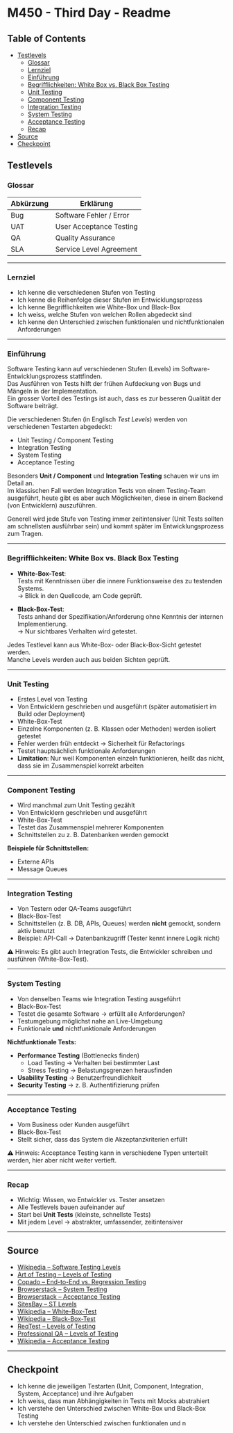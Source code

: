 # M450 - Third Day - Readme

## Table of Contents

- [Testlevels](#testlevels)
  - [Glossar](#glossar)
  - [Lernziel](#lernziel)
  - [Einführung](#einführung)
  - [Begrifflichkeiten: White Box vs. Black Box Testing](#begrifflichkeiten-white-box-vs-black-box-testing)
  - [Unit Testing](#unit-testing)
  - [Component Testing](#component-testing)
  - [Integration Testing](#integration-testing)
  - [System Testing](#system-testing)
  - [Acceptance Testing](#acceptance-testing)
  - [Recap](#recap)
- [Source](#source)
- [Checkpoint](#checkpoint)

## Testlevels

### Glossar

| Abkürzung | Erklärung                  |
|-----------|----------------------------|
| Bug       | Software Fehler / Error    |
| UAT       | User Acceptance Testing    |
| QA        | Quality Assurance          |
| SLA       | Service Level Agreement    |

---

### Lernziel

- Ich kenne die verschiedenen Stufen von Testing
- Ich kenne die Reihenfolge dieser Stufen im Entwicklungsprozess
- Ich kenne Begrifflichkeiten wie White-Box und Black-Box
- Ich weiss, welche Stufen von welchen Rollen abgedeckt sind
- Ich kenne den Unterschied zwischen funktionalen und nichtfunktionalen Anforderungen

---

### Einführung

Software Testing kann auf verschiedenen Stufen (Levels) im Software-Entwicklungsprozess stattfinden.  
Das Ausführen von Tests hilft der frühen Aufdeckung von Bugs und Mängeln in der Implementation.  
Ein grosser Vorteil des Testings ist auch, dass es zur besseren Qualität der Software beiträgt.

Die verschiedenen Stufen (in Englisch *Test Levels*) werden von verschiedenen Testarten abgedeckt:

- Unit Testing / Component Testing
- Integration Testing
- System Testing
- Acceptance Testing

Besonders **Unit / Component** und **Integration Testing** schauen wir uns im Detail an.  
Im klassischen Fall werden Integration Tests von einem Testing-Team ausgeführt, heute gibt es aber auch Möglichkeiten, diese in einem Backend (von Entwicklern) auszuführen.

Generell wird jede Stufe von Testing immer zeitintensiver (Unit Tests sollten am schnellsten ausführbar sein) und kommt später im Entwicklungsprozess zum Tragen.

---

### Begrifflichkeiten: White Box vs. Black Box Testing

- **White-Box-Test**:  
  Tests mit Kenntnissen über die innere Funktionsweise des zu testenden Systems.  
  → Blick in den Quellcode, am Code geprüft.

- **Black-Box-Test**:  
  Tests anhand der Spezifikation/Anforderung ohne Kenntnis der internen Implementierung.  
  → Nur sichtbares Verhalten wird getestet.

Jedes Testlevel kann aus White-Box- oder Black-Box-Sicht getestet werden.  
Manche Levels werden auch aus beiden Sichten geprüft.

---

### Unit Testing

- Erstes Level von Testing
- Von Entwicklern geschrieben und ausgeführt (später automatisiert im Build oder Deployment)
- White-Box-Test
- Einzelne Komponenten (z. B. Klassen oder Methoden) werden isoliert getestet
- Fehler werden früh entdeckt → Sicherheit für Refactorings
- Testet hauptsächlich funktionale Anforderungen
- **Limitation**: Nur weil Komponenten einzeln funktionieren, heißt das nicht, dass sie im Zusammenspiel korrekt arbeiten

---

### Component Testing

- Wird manchmal zum Unit Testing gezählt
- Von Entwicklern geschrieben und ausgeführt
- White-Box-Test
- Testet das Zusammenspiel mehrerer Komponenten
- Schnittstellen zu z. B. Datenbanken werden gemockt

**Beispiele für Schnittstellen:**

- Externe APIs
- Message Queues

---

### Integration Testing

- Von Testern oder QA-Teams ausgeführt
- Black-Box-Test
- Schnittstellen (z. B. DB, APIs, Queues) werden **nicht** gemockt, sondern aktiv benutzt
- Beispiel: API-Call → Datenbankzugriff (Tester kennt innere Logik nicht)

⚠️ Hinweis: Es gibt auch Integration Tests, die Entwickler schreiben und ausführen (White-Box-Test).

---

### System Testing

- Von denselben Teams wie Integration Testing ausgeführt
- Black-Box-Test
- Testet die gesamte Software → erfüllt alle Anforderungen?
- Testumgebung möglichst nahe an Live-Umgebung
- Funktionale **und** nichtfunktionale Anforderungen

**Nichtfunktionale Tests:**

- **Performance Testing** (Bottlenecks finden)
  - Load Testing → Verhalten bei bestimmter Last
  - Stress Testing → Belastungsgrenzen herausfinden
- **Usability Testing** → Benutzerfreundlichkeit
- **Security Testing** → z. B. Authentifizierung prüfen

---

### Acceptance Testing

- Vom Business oder Kunden ausgeführt
- Black-Box-Test
- Stellt sicher, dass das System die Akzeptanzkriterien erfüllt

⚠️ Hinweis: Acceptance Testing kann in verschiedene Typen unterteilt werden, hier aber nicht weiter vertieft.

---

### Recap

- Wichtig: Wissen, wo Entwickler vs. Tester ansetzen
- Alle Testlevels bauen aufeinander auf
- Start bei **Unit Tests** (kleinste, schnellste Tests)
- Mit jedem Level → abstrakter, umfassender, zeitintensiver

---

## Source

- [Wikipedia – Software Testing Levels](https://en.wikipedia.org/wiki/Software_testing#Testing_levels)
- [Art of Testing – Levels of Testing](https://artoftesting.com/levels-of-software-testing)
- [Copado – End-to-End vs. Regression Testing](https://www.copado.com/devops-hub/blog/end-to-end-testing-vs-regression-testing-whats-the-difference-crt)
- [Browserstack – System Testing](https://www.browserstack.com/guide/what-is-system-testing)
- [Browserstack – Acceptance Testing](https://www.browserstack.com/guide/acceptance-testing)
- [SitesBay – ST Levels](https://www.sitesbay.com/software-testing/st-levels-of-software-testing)
- [Wikipedia – White-Box-Test](https://de.wikipedia.org/wiki/White-Box-Test)
- [Wikipedia – Black-Box-Test](https://de.wikipedia.org/wiki/Black-Box-Test)
- [ReqTest – Levels of Testing](https://reqtest.com/en/knowledgebase/different-levels-of-testing/)
- [Professional QA – Levels of Testing](https://www.professionalqa.com/levels-of-testing)
- [Wikipedia – Acceptance Testing](https://en.wikipedia.org/wiki/Acceptance_testing)

---

## Checkpoint

- Ich kenne die jeweiligen Testarten (Unit, Component, Integration, System, Acceptance) und ihre Aufgaben
- Ich weiss, dass man Abhängigkeiten in Tests mit Mocks abstrahiert
- Ich verstehe den Unterschied zwischen White-Box und Black-Box Testing
- Ich verstehe den Unterschied zwischen funktionalen und n
